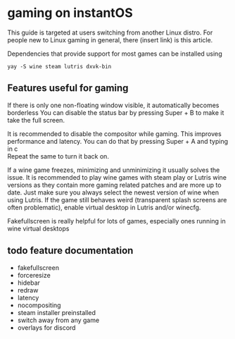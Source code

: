 # gaming on instantOS

This guide is targeted at users switching from another Linux distro. For people new to Linux gaming in general, there (insert link) is this article. 

Dependencies that provide support for most games can be installed using 

```
yay -S wine steam lutris dxvk-bin
```

## Features useful for gaming

If there is only one non-floating window visible, it automatically becomes borderless
You can disable the status bar by pressing Super + B to make it take the full screen. 

It is recommended to disable the compositor while gaming. This improves performance and latency. 
You can do that by pressing Super + A and typing in c  
Repeat the same to turn it back on. 

If a wine game freezes, minimizing and unminimizing it usually solves the issue. 
It is recommended to play wine games with steam play or Lutris wine versions as they contain more gaming related patches and are more up to date. Just make sure you always select the newest version of wine when using Lutris. 
If the game still behaves weird (transparent splash screens are often problematic), enable virtual desktop in Lutris and/or winecfg. 

Fakefullscreen is really helpful for lots of games, especially ones running in wine virtual desktops

## todo feature documentation

- fakefullscreen
- forceresize
- hidebar
- redraw
- latency
- nocompositing
- steam installer preinstalled
- switch away from any game
- overlays for discord